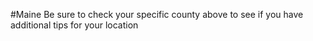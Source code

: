 #Maine
 Be sure to check your specific county above to see if you have additional tips for your location